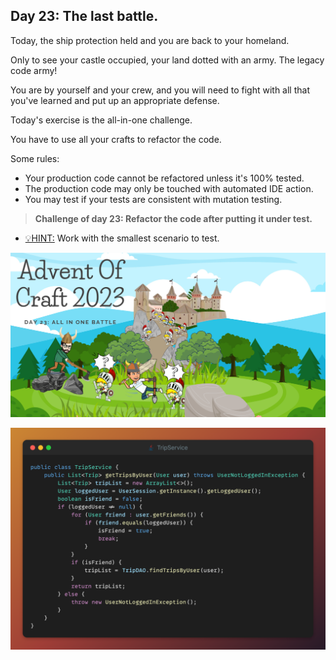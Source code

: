 ## Day 23: The last battle.

Today, the ship protection held and you are back to your homeland.

Only to see your castle occupied, your land dotted with an army.
The legacy code army!

You are by yourself and your crew, and you will need to fight
with all that you've learned and put up an appropriate defense.

Today's exercise is the all-in-one challenge.

You have to use all your crafts to refactor the code.

Some rules:
- Your production code cannot be refactored unless it's 100% tested.
- The production code may only be touched with automated IDE action.
- You may test if your tests are consistent with mutation testing.

> **Challenge of day 23: Refactor the code after putting it under test.**

- <u>💡HINT:</u> Work with the smallest scenario to test.

![All in one kata](all-in-one.png)

![snippet](snippet.png)
